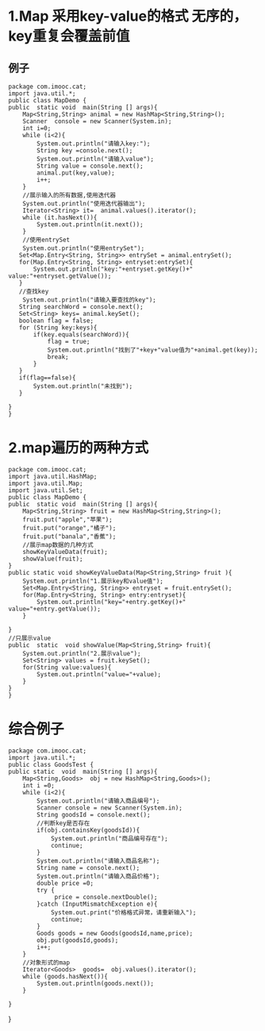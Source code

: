 <!--
 * @Descripttion: 
 * @version: 
 * @Author: naxiaozi
 * @Date: 2022-07-06 09:29:34
 * @LastEditors: Please set LastEditors
 * @LastEditTime: 2022-07-06 10:28:55
-->
# 1.Map 采用key-value的格式 无序的，key重复会覆盖前值 
## 例子    
    
    package com.imooc.cat;
    import java.util.*;
    public class MapDemo {
    public  static void  main(String [] args){
        Map<String,String> animal = new HashMap<String,String>();
        Scanner  console = new Scanner(System.in);
        int i=0;
        while (i<2){
            System.out.println("请输入key:");
            String key =console.next();
            System.out.println("请输入value");
            String value = console.next();
            animal.put(key,value);
            i++;
        }
        //展示输入的所有数据,使用迭代器
        System.out.println("使用迭代器输出");
        Iterator<String> it=  animal.values().iterator();
        while (it.hasNext()){
            System.out.println(it.next());
        }
        //使用entrySet
        System.out.println("使用entrySet");
       Set<Map.Entry<String, String>> entrySet = animal.entrySet();
       for(Map.Entry<String, String> entryset:entrySet){
           System.out.println("key:"+entryset.getKey()+" value:"+entryset.getValue());
       }
       //查找key
        System.out.println("请输入要查找的key");
       String searchWord = console.next();
       Set<String> keys= animal.keySet();
       boolean flag = false;
       for (String key:keys){
           if(key.equals(searchWord)){
               flag = true;
               System.out.println("找到了"+key+"value值为"+animal.get(key));
               break;
           }
       }
       if(flag==false){
           System.out.println("未找到");
       }

    }
    }
 # 2.map遍历的两种方式    

    package com.imooc.cat;
    import java.util.HashMap;
    import java.util.Map;
    import java.util.Set;
    public class MapDemo {
    public  static void  main(String [] args){
        Map<String,String> fruit = new HashMap<String,String>();
        fruit.put("apple","苹果");
        fruit.put("orange","橘子");
        fruit.put("banala","香蕉");
        //展示map数据的几种方式
        showKeyValueData(fruit);
        showValue(fruit);
    }
    public static void showKeyValueData(Map<String,String> fruit ){
        System.out.println("1.展示key和value值");
        Set<Map.Entry<String, String>> entryset = fruit.entrySet();
        for(Map.Entry<String, String> entry:entryset){
            System.out.println("key="+entry.getKey()+" value="+entry.getValue());
        }

    }
    //只展示value
    public  static  void showValue(Map<String,String> fruit){
        System.out.println("2.展示value");
        Set<String> values = fruit.keySet();
        for(String value:values){
            System.out.println("value="+value);
        }
    }
    }
# 综合例子    

    package com.imooc.cat;
    import java.util.*;
    public class GoodsTest {
    public static  void  main(String [] args){
        Map<String,Goods>  obj = new HashMap<String,Goods>();
        int i =0;
        while (i<2){
            System.out.println("请输入商品编号");
            Scanner console = new Scanner(System.in);
            String goodsId = console.next();
            //判断key是否存在
            if(obj.containsKey(goodsId)){
                System.out.println("商品编号存在");
                continue;
            }
            System.out.println("请输入商品名称");
            String name = console.next();
            System.out.println("请输入商品价格");
            double price =0;
            try {
                 price = console.nextDouble();
            }catch (InputMismatchException e){
                System.out.print("价格格式异常，请重新输入");
                continue;
            }
            Goods goods = new Goods(goodsId,name,price);
            obj.put(goodsId,goods);
            i++;
        }
        //对象形式的map
        Iterator<Goods>  goods=  obj.values().iterator();
        while (goods.hasNext()){
            System.out.println(goods.next());
        }

    }
}
    
    
